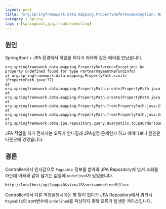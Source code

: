 ```yaml
---
layout: post
title: "org.springframework.data.mapping.PropertyReferenceException: No property undefined found for type"
category : Spring
tags : [springboot,jpa,troubleshooting]
---
```


원인
----
SpringBoot + JPA 환경에서 작업을 하다가 아래와 같은 에러를 만났습니다.

```console
org.springframework.data.mapping.PropertyReferenceException: No property undefined found for type PartnerPaymentRefundInfo!
at org.springframework.data.mapping.PropertyPath.<init>(PropertyPath.java:77)
at org.springframework.data.mapping.PropertyPath.create(PropertyPath.java:329)
at org.springframework.data.mapping.PropertyPath.create(PropertyPath.java:309)
at org.springframework.data.mapping.PropertyPath.from(PropertyPath.java:272)
at org.springframework.data.mapping.PropertyPath.from(PropertyPath.java:243)
at org.springframework.data.jpa.repository.query.QueryUtils.toJpaOrder(QueryUtils.java:542)
```

JPA 작업을 하기 전까지는 오류가 안나길래 JPA설정 문제인가 하고 헤매다보니 원인은 다른곳에 있었습니다.

결론
----
Controller에서 인자값으로 `Pageable` 정보를 받아와 JPA Repository에 넘겨 조회를 하는데 아래와 같이 넘기는 값중에 `undefined`가 있었습니다.

```
http://localhost/api?page=0&size=15&sort=undefined%2Casc
```

Controller에서 다른 작업실행시에는 별 탈이 없다가 JPA Repository에서 쿼리시 `Pageable`의 sort변수에 `undefined`를 파싱하지 못해 오류가 발생한 케이스입니다.


